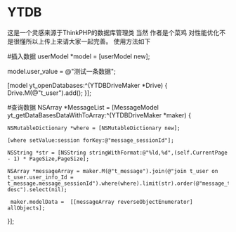 # YTDB
这是一个灵感来源于ThinkPHP的数据库管理类
当然 作者是个菜鸡 对性能优化不是很懂所以上传上来请大家一起完善。
使用方法如下

  #插入数据
  userModel *model = [userModel new];
    
  model.user_value = @"测试一条数据";
    
  [model yt_openDatabases:^(YTDBDriveMaker *Drive) {
    Drive.M(@"t_user").add();
  }];
    
  #查询数据
  NSArray *MessageList = [MessageModel yt_getDataBasesDataWithToArray:^(YTDBDriveMaker *maker) {
  
    NSMutableDictionary *where = [NSMutableDictionary new];
    
    [where setValue:session forKey:@"message_sessionId"];
     
    NSString *str = [NSString stringWithFormat:@"%ld,%d",(self.CurrentPage - 1) * PageSize,PageSize];
    
    NSArray *messageArray = maker.M(@"t_message").join(@"join t_user on t_user.user_info_Id = t_message.message_sessionId").where(where).limit(str).order(@"message_timestamp desc").select(nil);
    
     maker.modelData =  [[messageArray reverseObjectEnumerator] allObjects];
     
  }];
